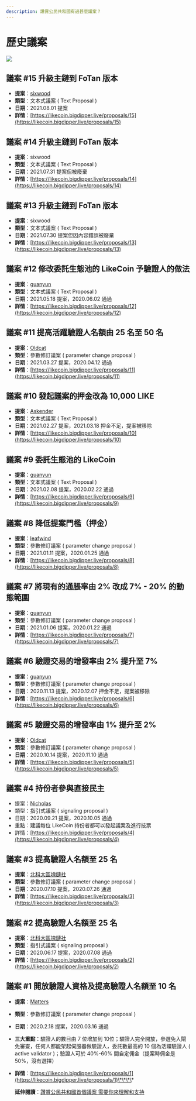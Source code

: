```yaml
---
description: 讚賞公民共和國有過甚麼議案？
---
```


# 歷史議案

![](../../.gitbook/assets/likecoin_ad59_banner%20%281%29.png)

## 議案 \#15 升級主鏈到 FoTan 版本 <a id="proposal-12-changing-the-way-of-delegate-the-ecologicals-likecoin-in-the-validators"></a>

* **提案**：[sixwood​](https://matters.news/@sixwood/proposal-15-upgrade-like-coin-chain-mainnet-to-fo-tan-bafyreietjtpwddkxkwo563a4zeo2ftzf4yc6f4s3zfn632suf3rpmjmbb4)
* **類型**：文本式議案 \( Text Proposal \)
* **日期**：2021.08.01 提案
* **詳情**：[https://likecoin.bigdipper.live/proposals/15](https://likecoin.bigdipper.live/proposals/15)

## 議案 \#14 升級主鏈到 FoTan 版本 <a id="proposal-12-changing-the-way-of-delegate-the-ecologicals-likecoin-in-the-validators"></a>

* **提案**：sixwood​
* **類型**：文本式議案 \( Text Proposal \)
* **日期**：2021.07.31 提案但被廢棄
* **詳情**：[https://likecoin.bigdipper.live/proposals/14](https://likecoin.bigdipper.live/proposals/14)

## 議案 \#13 升級主鏈到 FoTan 版本

* **提案**：sixwood​
* **類型**：文本式議案 \( Text Proposal \)
* **日期**：2021.07.30 提案但因內容錯誤被廢棄
* **詳情**：[https://likecoin.bigdipper.live/proposals/13](https://likecoin.bigdipper.live/proposals/13)

## 議案 \#12 修改委託生態池的 LikeCoin 予驗證人的做法 <a id="proposal-12-changing-the-way-of-delegate-the-ecologicals-likecoin-in-the-validators"></a>

* **提案**：[guanyun](https://ipfs.io/ipfs/QmNu5dc1WBn8yicTqG42AotvdXpRa7Ay5ytBPHAN5XbPEY/)​
* **類型**：文本式議案 \( Text Proposal \)
* **日期**：2021.05.18 提案，2020.06.02 通過
* **詳情**：[https://likecoin.bigdipper.live/proposals/12](https://likecoin.bigdipper.live/proposals/12)

## 議案 \#11 提高活躍驗證人名額由 25 名至 50 名

* **提案**：[Oldcat](https://matters.news/@oldcat/like-coin-chain-proposal-11-increasing-the-maximum-number-of-active-validators-from-25-to-50-bafyreifshurtp5w4i7ovcwu274sr4iknrtdhsy2s2vrunlwzmnz4kp4mwa)
* **類型**：參數修訂議案 \( parameter change proposal \)
* **日期**：2021.03.27 提案，2020.04.12 通過
* **詳情**：[https://likecoin.bigdipper.live/proposals/11](https://likecoin.bigdipper.live/proposals/11)

## 議案 \#10 發起議案的押金改為 10,000 LIKE

* **提案**：[Askender](https://matters.news/@askender)
* **類型**：文本式議案 \( Text Proposal \)
* **日期**：2021.02.27 提案，2021.03.18 押金不足，提案被移除
* **詳情**：[https://likecoin.bigdipper.live/proposals/10](https://likecoin.bigdipper.live/proposals/10)

## 議案 \#9 委託生態池的 LikeCoin

* **提案**：[guanyun](https://matters.news/@guanyun/towards-a-republic-of-liker-land-the-9th-proposal-bafyreicn5r4jqcz267ksdcj3rjmxvkykwsrrw4q72as6j7k7k267k4xy24)
* **類型**：文本式議案 \( Text Proposal \)
* **日期**：2021.02.08 提案，2020.02.22 通過
* **詳情**：[https://likecoin.bigdipper.live/proposals/9](https://likecoin.bigdipper.live/proposals/9)

## 議案 \#8 降低提案門檻（押金）

* **提案**：[leafwind](https://matters.news/@leafwind/like-coin-chain-proposal-8-reduce-the-barrier-of-proposal-deposit-threshold-bafyreihrcgcmjgxjgsddsrdfdifmuptntsdlil4hvsahffn5lbwh72m7si)
* **類型**：參數修訂議案 \( parameter change proposal \)
* **日期**：2021.01.11 提案，2020.01.25 通過
* **詳情**：[https://likecoin.bigdipper.live/proposals/8](https://likecoin.bigdipper.live/proposals/8)

## 議案 \#7 將現有的通脹率由 2% 改成 7% - 20% 的動態範圍

* **提案**：[guanyun](https://matters.news/@guanyun/towards-a-republic-of-liker-land-the-7th-proposal-bafyreidbbvg5yuili2cglawzygkn4mvhg2ghjjdzlytonrnc4tcocyucsq)
* **類型**：參數修訂議案 \( parameter change proposal \)
* **日期**：2021.01.06 提案，2020.01.22 通過
* **詳情**：[https://likecoin.bigdipper.live/proposals/7](https://likecoin.bigdipper.live/proposals/7)

## 議案 \#6 驗證交易的增發率由 2% 提升至 7%

* **提案**：[guanyun](https://matters.news/@guanyun/like-coin-chain-proposal-6-increase-the-inflation-rate-from-2-to-7-bafyreibnqz6rbx2rcmc6o5nujogobaou2rh7sdtogmkkfgbdf2gjzq74lq)
* **類型**：參數修訂議案 \( parameter change proposal \)
* **日期**：2020.11.13 提案，2020.12.07 押金不足，提案被移除
* **詳情**：[https://likecoin.bigdipper.live/proposals/6](https://likecoin.bigdipper.live/proposals/6)

## 議案 \#5 驗證交易的增發率由 1% 提升至 2%

* **提案**：[Oldcat](https://matters.news/@oldcat/like-coin-chain-proposal-5-increase-the-inflation-rate-from-1-to-2-bafyreigehviegtfl42orweqj5nc2wn2ccapukjm2jhwf3qzcntl7qyxaby)
* **類型**：參數修訂議案 \( parameter change proposal \)
* **日期**：2020.10.14 提案，2020.11.10 通過
* **詳情**：[https://likecoin.bigdipper.live/proposals/5](https://likecoin.bigdipper.live/proposals/5)

## 議案 \#4 持份者參與直接民主

* 提案：[Nicholas](https://matters.news/@nicholasyau/like-coin-chain-proposal-4-direct-democracy-by-stakeholders-bafyreifupmmlspfpu55mpjwtzbkqew3ji4wdud36er2uetcph7h72mfmea)
* 類型：指引式議案 \( signaling proposal \)
* 日期：2020.09.21 提案，2020.10.05 通過
* 重點：建議每位 LikeCoin 持份者都可以發起議案及進行技票
* 詳情：[https://likecoin.bigdipper.live/proposals/4](https://likecoin.bigdipper.live/proposals/4)

## 議案 \#3 提高驗證人名額至 25 名 <a id="3"></a>

* **提案**：[北科大區塊鏈社](https://likecoin.bigdipper.live/validator/9A810D60E0BF1D5D1C81B03CCF2923C6404FECE3)
* **類型**：參數修訂議案 \( parameter change proposal \)
* **日期**：2020.07.10 提案，2020.07.26 通過
* **詳情**：[https://likecoin.bigdipper.live/proposals/3](https://likecoin.bigdipper.live/proposals/3)

## 議案 \#2 提高驗證人名額至 25 名

* **提案**：[北科大區塊鏈社](https://matters.news/@dAAAb/like-coin-chain-proposal-2-increasing-the-number-of-active-validators-from-10-to-25-bafyreic2jaqtzaaql2dkauay5ogybtqy3tlltwzrj665ong2sg7uks7zsu)
* **類型**：指引式議案 \( signaling proposal \)
* **日期**：2020.06.17 提案，2020.07.08 通過
* **詳情**：[https://likecoin.bigdipper.live/proposals/2](https://likecoin.bigdipper.live/proposals/2)

## 議案 \#1 **開放驗證人資格及提高驗證人名額至 10 名** <a id="1"></a>

* **提案**：[Matters](https://matters.news/@likecoin/like-coin-chain-proposal-1-relaxing-validator-requirements-to-transform-like-coin-chain-to-a-permissionless-b-po-s-mechanism-bafyreienrrgu5a35wvgztutzjzl6hey5csqdhimukzrpxfp64xn223fi5q)
* **類型**：參數修訂議案 \( parameter change proposal \)
* **日期**：2020.2.18 提案，2020.03.16 通過
* **三大重點**：驗證人的數目由 7 位增加到 10位；驗證人完全開放，參選免入閘免審查，任何人都能架起伺服器做驗證人，委託數最高的 10 個為活躍驗證人 \( active validator \)；驗證人可於 40%-60% 間自定佣金（提案時佣金是 50%，沒有選擇）
* **詳情**：[https://likecoin.bigdipper.live/proposals/1](https://likecoin.bigdipper.live/proposals/1)\*\*\*\*

  **延伸閱讀**：[讚賞公民共和國首個議案 需要你來理解和支持  ](https://matters.news/@ckxpress/%E8%AE%9A%E8%B3%9E%E5%85%AC%E6%B0%91%E5%85%B1%E5%92%8C%E5%9C%8B%E9%A6%96%E5%80%8B%E8%AD%B0%E6%A1%88-%E9%9C%80%E8%A6%81%E4%BD%A0%E4%BE%86%E7%90%86%E8%A7%A3%E5%92%8C%E6%94%AF%E6%8C%81-zdpuAruAzto5efyLYHJKw8CCBAYgHjbLdRJP57XJ5LFqgACEQ)

